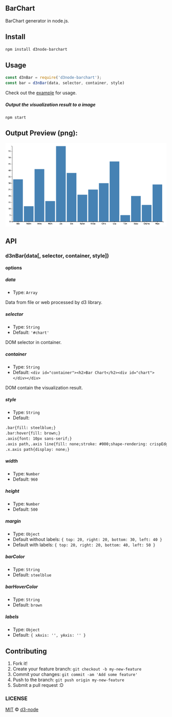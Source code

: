 ## BarChart

BarChart generator in node.js.

## Install

```bash
npm install d3node-barchart
```

## Usage

```js
const d3nBar = require('d3node-barchart');
const bar = d3nBar(data, selector, container, style)
```

Check out the [example](./example) for usage.

##### Output the visualization result to a image

```
npm start
```

## Output Preview (png):

![chart](./example/output.png)


## API

### d3nBar(data[, selector, container, style])

#### options

##### data

- Type: `Array`

Data from file or web processed by d3 library.

##### selector

- Type: `String`
- Default: `'#chart'`

DOM selector in container.

##### container

- Type: `String`
- Default: `<div id="container"><h2>Bar Chart</h2><div id="chart"></div></div>`

DOM contain the visualization result.

##### style

- Type: `String`<br>
- Default:
```html
.bar{fill: steelblue;}
.bar:hover{fill: brown;}
.axis{font: 10px sans-serif;}
.axis path,.axis line{fill: none;stroke: #000;shape-rendering: crispEdges;}
.x.axis path{display: none;}
```

##### width

- Type: `Number`
- Default: `960`

##### height

- Type: `Number`
- Default: `500`

##### margin

- Type: `Object`
- Default without labels: `{ top: 20, right: 20, bottom: 30, left: 40 }`
- Default with labels: `{ top: 20, right: 20, bottom: 40, left: 50 }`

##### barColor

- Type: `String`
- Default: `steelblue`

##### barHoverColor

- Type: `String`
- Default: `brown`

##### labels

- Type: `Object`
- Default: `{ xAxis: '', yAxis: '' }`

## Contributing

1. Fork it!
2. Create your feature branch: `git checkout -b my-new-feature`
3. Commit your changes: `git commit -am 'Add some feature'`
4. Push to the branch: `git push origin my-new-feature`
5. Submit a pull request :D


### LICENSE

[MIT](LICENSE) &copy; [d3-node](https://github.com/d3-node)

